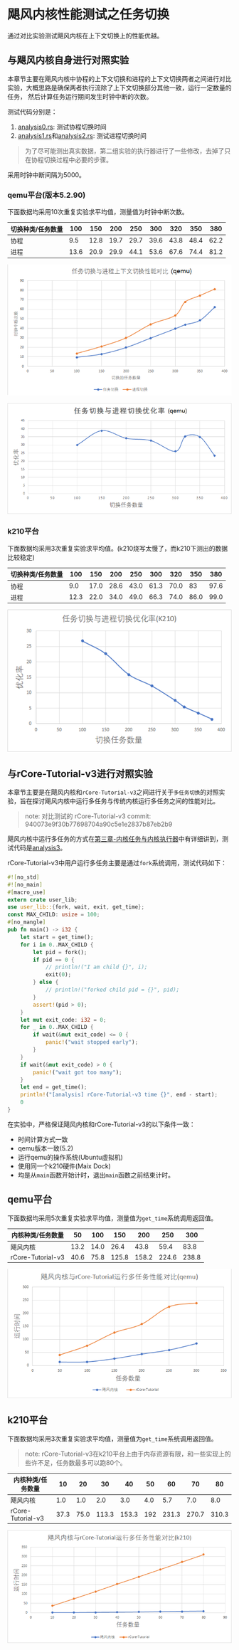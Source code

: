 # 飓风内核性能测试之任务切换
通过对比实验测试飓风内核在上下文切换上的性能优越。

## 与飓风内核自身进行对照实验
本章节主要在飓风内核中协程的上下文切换和进程的上下文切换两者之间进行对比实验，大概思路是确保两者执行流除了上下文切换部分其他一致，运行一定数量的任务，
然后计算任务运行期间发生时钟中断的次数。

测试代码分别是：  
1. [analysis0.rs](../tornado-user/src/bin/analysis0.rs): 测试协程切换时间
2. [analysis1.rs](../tornado-user/src/bin/analysis1.rs)和[analysis2.rs](../tornado-user/src/bin/analysis2.rs): 测试进程切换时间

> 为了尽可能测出真实数据，第二组实验的执行器进行了一些修改，去掉了只在协程切换过程中必要的步骤。

采用时钟中断间隔为5000。

### qemu平台(版本5.2.90)
下面数据均采用10次重复实验求平均值，测量值为时钟中断次数。

|切换种类/任务数量|100|150|200|250|300|320|350|380|
|---|---|---|---|---|---|---|---|---|
|协程|9.5|12.8|19.7|29.7|39.6|43.8|48.4|62.2|
|进程|13.6|20.9|29.9|44.1|53.6|67.6|74.4|81.2|

![](../assets/任务切换与进程切换性能对比(qemu).png)
<!-- <img src="../assets/任务切换与进程切换性能对比(qemu).png" alt="任务切换与进程切换性能对比" width = "70%" height = "70%" align=center /> -->

![](../assets/任务切换对比进程切换优化率(qemu).png)
<!-- <img src="../assets/任务切换对比进程切换优化率(qemu).png" alt="任务切换对比进程切换优化率" width = "70%" height = "70%" align=center />   -->

### k210平台
下面数据均采用3次重复实验求平均值。(k210烧写太慢了，而k210下测出的数据比较稳定)

|切换种类/任务数量|100|150|200|250|300|320|350|380|
|---|---|---|---|---|---|---|---|---|
|协程|9.0|17.0|28.6|43.0|61.3|70.0|83|97.6|
|进程|12.3|22.0|34.0|49.0|66.3|74.0|86.0|99.0|

![](../assets/任务切换对比进程切换优化率(k210).png)
<!-- <img src="../assets/任务切换对比进程切换优化率(k210).png" alt="任务切换对比进程切换优化率" width = "70%" height = "70%" align=center /> -->

## 与rCore-Tutorial-v3进行对照实验
本章节主要是在飓风内核和`rCore-Tutorial-v3`之间进行关于`多任务切换`的对照实验，旨在探讨飓风内核中运行多任务与传统内核运行多任务之间的性能对比。

> note: 对比测试的 rCore-Tutorial-v3 commit: 940073e9f30b77698704a90c5e1e2837b87eb2b9

飓风内核中运行多任务的方式在[第三章-内核任务与内核执行器](./第三章-内核任务与内核执行器.md)中有详细讲到，测试代码是[analysis3](../tornado-user/src/bin/analysis3.rs)。

rCore-Tutorial-v3中用户运行多任务主要是通过`fork`系统调用，测试代码如下：  
```Rust
#![no_std]
#![no_main]
#[macro_use]
extern crate user_lib;
use user_lib::{fork, wait, exit, get_time};
const MAX_CHILD: usize = 100;
#[no_mangle]
pub fn main() -> i32 {
    let start = get_time();
    for i in 0..MAX_CHILD {
        let pid = fork();
        if pid == 0 {
            // println!("I am child {}", i);
            exit(0);
        } else {
            // println!("forked child pid = {}", pid);
        }
        assert!(pid > 0);
    }
    let mut exit_code: i32 = 0;
    for _ in 0..MAX_CHILD {
        if wait(&mut exit_code) <= 0 {
            panic!("wait stopped early");
        }
    }
    if wait(&mut exit_code) > 0 {
        panic!("wait got too many");
    }
    let end = get_time();
    println!("[analysis] rCore-Tutorial-v3 time {}", end - start);
    0
}
```

在实验中，严格保证飓风内核和rCore-Tutorial-v3的以下条件一致：  
* 时间计算方式一致
* qemu版本一致(5.2)
* 运行qemu的操作系统(Ubuntu虚拟机)
* 使用同一个k210硬件(Maix Dock)
* 均是从`main`函数开始计时，退出`main`函数之前结束计时。

## qemu平台
下面数据均采用5次重复实验求平均值，测量值为`get_time`系统调用返回值。

|内核种类/任务数量|50|100|150|200|250|300|
|---|---|---|---|---|---|---|
|飓风内核|13.2|14.0|26.4|43.8|59.4|83.8|
|rCore-Tutorial-v3|40.6|75.8|125.8|158.2|224.6|238.8|

![](../assets/飓风内核与rCore-Tutorial运行多任务性能对比(qemu).png)
<!-- <img src="../assets/飓风内核与rCore-Tutorial运行多任务性能对比(qemu).png" alt="飓风内核与rCore-Tutorial运行多任务性能对比(qemu)" width = "70%" height = "70%" align=center /> -->


## k210平台
下面数据均采用3次重复实验求平均值，测量值为`get_time`系统调用返回值。

> note: rCore-Tutorial-v3在k210平台上由于内存资源有限，和一些实现上的些许不足，任务数最多可以跑80个。


|内核种类/任务数量|10|20|30|40|50|60|70|80|
|---|---|---|---|---|---|---|---|---|
|飓风内核|1.0|1.0|2.0|3.0|4.0|5.7|7.0|8.0|
|rCore-Tutorial-v3|37.3|75.0|113.3|153.3|192|231.3|270.7|310.3|

![](../assets/飓风内核与rCore-Tutorial运行多任务性能对比(k210).png)
<!-- <img src="../assets/飓风内核与rCore-Tutorial运行多任务性能对比(k210).png" alt="飓风内核与rCore-Tutorial运行多任务性能对比(k210)" width = "70%" height = "70%" align=center /> -->